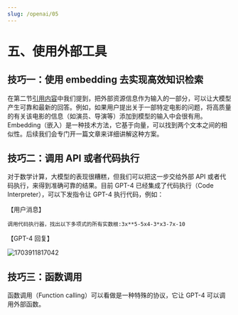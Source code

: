 ```yaml
---
slug: /openai/05
---
```


# 五、使用外部工具

## 技巧一：使用 embedding 去实现高效知识检索

在第二节[引用内容](https://prompt-engineering-chinese-guide.vercel.app/docs/openai/02)中我们提到，把外部资源信息作为输入的一部分，可以让大模型产生可靠和最新的回答。例如，如果用户提出关于一部特定电影的问题，将高质量的有关该电影的信息（如演员、导演等）添加到模型的输入中会很有用。 Embedding（嵌入）是一种技术方法，它基于向量，可以找到两个文本之间的相似性。后续我们会专门开一篇文章来详细讲解这种方案。

## 技巧二：调用 API 或者代码执行

对于数学计算，大模型的表现很糟糕，但我们可以把这一步交给外部 API 或者代码执行，来得到准确可靠的结果。目前 GPT-4 已经集成了代码执行（Code Interpreter），可以下发指令让 GPT-4 执行代码，例如：

【用户消息】
```
调用代码执行器，找出以下多项式的所有实数根:3x**5-5x4-3*x3-7x-10
```

【GPT-4 回复】

![1703911817042](images/0f668639444871245b0ee8e2297f8aa5050f261ab69def1d931c17cd1e0e633a.png)

## 技巧三：函数调用

函数调用（Function calling）可以看做是一种特殊的协议，它让 GPT-4 可以调用外部函数。